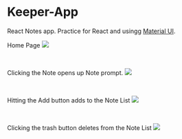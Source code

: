 # Keeper-App
React Notes app. Practice for React and usingg <a href="https://mui.com/material-ui/icons/">Material UI</a>.

Home Page
<img src="screenshots/Home.png">

<br>

Clicking the Note opens up Note prompt.
<img src="screenshots/Create-Note.png">

<br>

Hitting the Add button adds to the Note List
<img src="screenshots/Note-List.png">

<br>

Clicking the trash button deletes from the Note List
<img src="screenshots/Delete.png">
